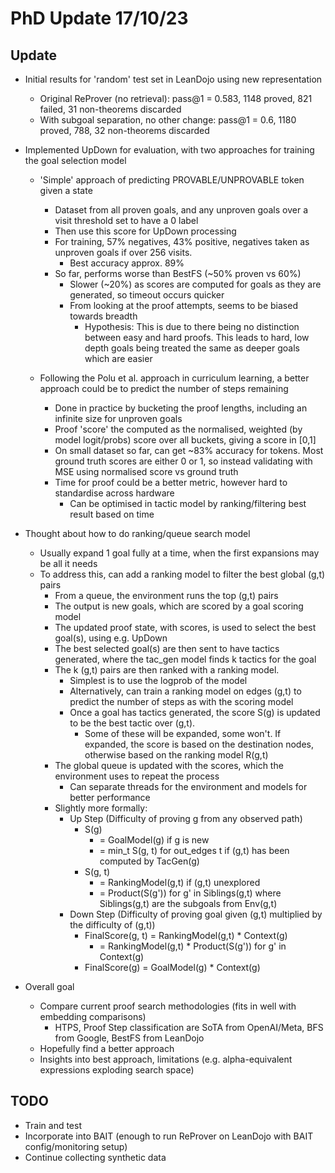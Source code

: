 # PhD Update 17/10/23
## Update
- Initial results for 'random' test set in LeanDojo using new representation
    - Original ReProver (no retrieval): pass@1 = 0.583, 1148 proved, 821 failed, 31 non-theorems discarded
    - With subgoal separation, no other change: pass@1 = 0.6, 1180 proved, 788, 32 non-theorems discarded
     
- Implemented UpDown for evaluation, with two approaches for training the goal selection model 
    - 'Simple' approach of predicting PROVABLE/UNPROVABLE token given a state
        - Dataset from all proven goals, and any unproven goals over a visit threshold set to have a 0 label
        - Then use this score for UpDown processing 
        - For training, 57% negatives, 43% positive, negatives taken as unproven goals if over 256 visits. 
          - Best accuracy approx. 89% 
        - So far, performs worse than BestFS (~50% proven vs 60%)
          - Slower (~20%) as scores are computed for goals as they are generated,
          so timeout occurs quicker
          - From looking at the proof attempts, seems to be biased towards breadth
            - Hypothesis: This is due to there being no distinction between easy and hard proofs.
              This leads to hard, low depth goals being treated the same as deeper goals which are easier
         
    - Following the Polu et al. approach in curriculum learning,
  a better approach could be to predict the number of steps remaining
        - Done in practice by bucketing the proof lengths, including an infinite size for unproven goals
        - Proof 'score' the computed as the normalised, weighted (by model logit/probs) score over all buckets, giving a score in [0,1]
        - On small dataset so far, can get ~83% accuracy for tokens. Most ground truth scores are either 0 or 1, so instead 
      validating with MSE using normalised score vs ground truth
        - Time for proof could be a better metric, however hard to standardise across hardware
          - Can be optimised in tactic model by ranking/filtering best result based on time
           
- Thought about how to do ranking/queue search model
  - Usually expand 1 goal fully at a time, when the first expansions may be all it needs
  - To address this, can add a ranking model to filter the best global (g,t) pairs
    - From a queue, the environment runs the top (g,t) pairs
    - The output is new goals, which are scored by a goal scoring model
    - The updated proof state, with scores, is used to select the best goal(s), using e.g. UpDown
    - The best selected goal(s) are then sent to have tactics generated, where the tac_gen model finds k tactics for the goal
    - The k (g,t) pairs are then ranked with a ranking model. 
      - Simplest is to use the logprob of the model
      - Alternatively, can train a ranking model on edges (g,t) to predict the number of steps as with the scoring model
      - Once a goal has tactics generated, the score S(g) is updated to be the best tactic over (g,t). 
        - Some of these will be expanded, some won't. If expanded, the score is based on the destination nodes, otherwise based on the ranking model R(g,t) 
    - The global queue is updated with the scores, which the environment uses to repeat the process
      - Can separate threads for the environment and models for better performance
    - Slightly more formally:
      - Up Step (Difficulty of proving g from any observed path)
          - S(g) 
            - = GoalModel(g) if g is new
            - = min_t S(g, t) for out_edges t if (g,t) has been computed by TacGen(g)
          - S(g, t)
            - = RankingModel(g,t) if (g,t) unexplored
            - = Product(S(g')) for g' in Siblings(g,t) where Siblings(g,t) are the subgoals from Env(g,t)
      - Down Step (Difficulty of proving goal given (g,t) multiplied by the difficulty of (g,t))
          - FinalScore(g, t) = RankingModel(g,t) * Context(g)
            - = RankingModel(g,t) * Product(S(g')) for g' in Context(g)
          - FinalScore(g) = GoalModel(g) * Context(g)

- Overall goal 
  - Compare current proof search methodologies (fits in well with embedding comparisons)
    - HTPS, Proof Step classification are SoTA from OpenAI/Meta, BFS from Google, BestFS from LeanDojo
  - Hopefully find a better approach
  - Insights into best approach, limitations (e.g. alpha-equivalent expressions exploding search space)
        
## TODO
- Train and test 
- Incorporate into BAIT (enough to run ReProver on LeanDojo with BAIT config/monitoring setup)
- Continue collecting synthetic data 